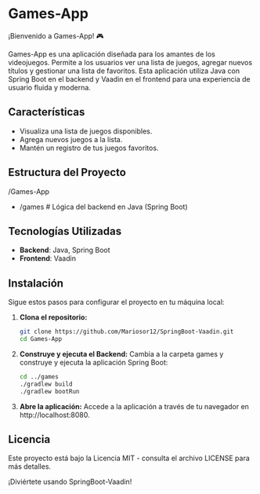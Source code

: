 # Games-App  

¡Bienvenido a Games-App! 🎮  

Games-App es una aplicación diseñada para los amantes de los videojuegos. Permite a los usuarios ver una lista de juegos, agregar nuevos títulos y gestionar una lista de favoritos. Esta aplicación utiliza Java con Spring Boot en el backend y Vaadin en el frontend para una experiencia de usuario fluida y moderna.  

## Características  

- Visualiza una lista de juegos disponibles.  
- Agrega nuevos juegos a la lista.  
- Mantén un registro de tus juegos favoritos.   

## Estructura del Proyecto  
/Games-App
- /games # Lógica del backend en Java (Spring Boot)

## Tecnologías Utilizadas  

- **Backend**: Java, Spring Boot  
- **Frontend**: Vaadin  

## Instalación  

Sigue estos pasos para configurar el proyecto en tu máquina local:  

1. **Clona el repositorio:**  
   ```bash  
   git clone https://github.com/Mariosor12/SpringBoot-Vaadin.git  
   cd Games-App

2. **Construye y ejecuta el Backend:**
   Cambia a la carpeta games y construye y ejecuta la aplicación Spring Boot:
   ```bash
   cd ../games  
   ./gradlew build  
   ./gradlew bootRun
3. **Abre la aplicación:**
   Accede a la aplicación a través de tu navegador en http://localhost:8080.

## Licencia
Este proyecto está bajo la Licencia MIT - consulta el archivo LICENSE para más detalles.

¡Diviértete usando SpringBoot-Vaadin!
